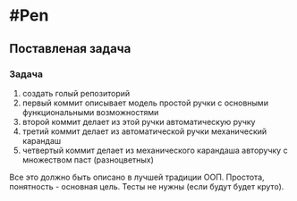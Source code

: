    <h1> #Pen</h1>

<h2>Поставленая задача</h2>
<h3>Задача</h3>
<ol>
    <li>создать голый репозиторий</li>
    <li>первый коммит описывает модель простой ручки с основными функциональными возможностями</li>
    <li>второй коммит делает из этой ручки автоматическую ручку</li>
    <li>третий коммит делает из автоматической ручки механический карандаш</li>
    <li>четвертый коммит делает из механического карандаша авторучку с множеством паст (разноцветных)</li>
</ol>
<p>Все это должно быть описано в лучшей традиции ООП. Простота, понятность - основная цель. Тесты не нужны (если будут будет круто).</p> 
